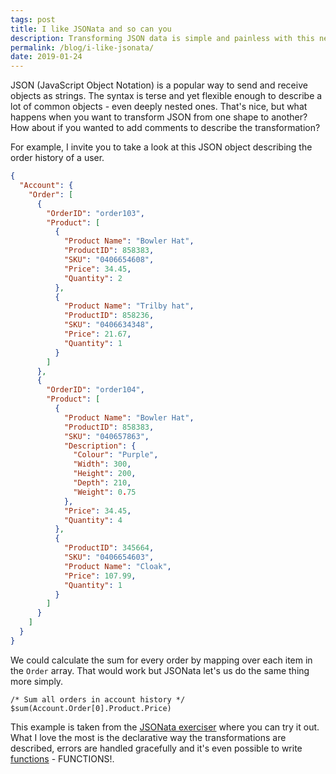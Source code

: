 ```yaml
---
tags: post
title: I like JSONata and so can you
description: Transforming JSON data is simple and painless with this new tool from IBM Open projects
permalink: /blog/i-like-jsonata/
date: 2019-01-24
---
```


JSON (JavaScript Object Notation) is a popular way to send and receive objects as strings. The syntax is terse and yet flexible enough to describe a lot of common objects - even deeply nested ones. That's nice, but what happens when you want to transform JSON from one shape to another? How about if you wanted to add comments to describe the transformation?

For example, I invite you to take a look at this JSON object describing the order history of a user.

``` json
{
  "Account": {
    "Order": [
      {
        "OrderID": "order103",
        "Product": [
          {
            "Product Name": "Bowler Hat",
            "ProductID": 858383,
            "SKU": "0406654608",
            "Price": 34.45,
            "Quantity": 2
          },
          {
            "Product Name": "Trilby hat",
            "ProductID": 858236,
            "SKU": "0406634348",
            "Price": 21.67,
            "Quantity": 1
          }
        ]
      },
      {
        "OrderID": "order104",
        "Product": [
          {
            "Product Name": "Bowler Hat",
            "ProductID": 858383,
            "SKU": "040657863",
            "Description": {
              "Colour": "Purple",
              "Width": 300,
              "Height": 200,
              "Depth": 210,
              "Weight": 0.75
            },
            "Price": 34.45,
            "Quantity": 4
          },
          {
            "ProductID": 345664,
            "SKU": "0406654603",
            "Product Name": "Cloak",
            "Price": 107.99,
            "Quantity": 1
          }
        ]
      }
    ]
  }
}
```

We could calculate the sum for every order by mapping over each item in the `Order` array. That would work but JSONata let's us do the same thing more simply.

``` js/1
/* Sum all orders in account history */
$sum(Account.Order[0].Product.Price)
```

This example is taken from the [JSONata exerciser](http://try.jsonata.org/) where you can try it out. What I love the most is the declarative way the transformations are described, errors are handled gracefully and it's even possible to write [functions](http://docs.jsonata.org/programming) - FUNCTIONS!.

